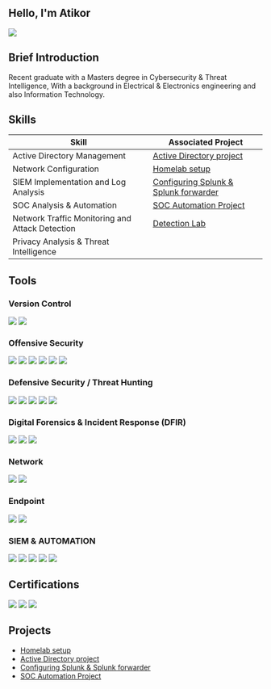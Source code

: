 ## Hello, I'm Atikor
<a href="www.linkedin.com/in/atikoribodeng"><img src="https://img.shields.io/badge/-LinkedIn-0072b1?&style=for-the-badge&logo=linkedin&logoColor=white" /></a>

## Brief Introduction

Recent graduate with a Masters degree in Cybersecurity & Threat Intelligence, With a background in Electrical & Electronics engineering and  also Information Technology.


## Skills

| Skill                                         | Associated Project         |
|-------------------------------------------------|----------------------------|
| Active Directory Management                     | <a href="https://github.com/rokita28/Homelab-Setup-with-ActiveDirectory">Active Directory project</a>|
| Network Configuration                           | <a href="https://github.com/rokita28/Homelab-Setup-with-ActiveDirectory">Homelab setup</a>|
| SIEM Implementation and Log Analysis            | <a href="https://github.com/rokita28/AD-security-project"> Configuring Splunk & Splunk forwarder </a>|
| SOC Analysis & Automation                       | <a href="https://github.com/rokita28/SOC-Automation-LAB">SOC Automation Project </a>|
| Network Traffic Monitoring and Attack Detection | <a href="https://github.com/rokita28/AD-security-project">Detection Lab</a>|
| Privacy Analysis & Threat Intelligence

## Tools
### Version Control
<div>
  <img src="https://img.shields.io/badge/-Git-F05032?&style=for-the-badge&logo=git&logoColor=white" />
  <img src="https://img.shields.io/badge/-GitHub-181717?&style=for-the-badge&logo=github&logoColor=white" />
</div>

### Offensive Security
<div>
  <img src="https://img.shields.io/badge/-Kali_Linux-557C94?&style=for-the-badge&logo=kalilinux&logoColor=white">
  <img src="https://img.shields.io/badge/-Metasploit-2A2A2A?&style=for-the-badge&logo=metasploit&logoColor=white">
  <img src="https://img.shields.io/badge/-Burp_Suite-F24C00?&style=for-the-badge&logo=portswigger&logoColor=white">
  <img src="https://img.shields.io/badge/-Wireshark-1679A7?&style=for-the-badge&logo=wireshark&logoColor=white">
  <img src="https://img.shields.io/badge/-Nmap-009639?&style=for-the-badge&logo=nmap&logoColor=white">
  <img src="https://img.shields.io/badge/-OpenVAS-008000?&style=for-the-badge&logo=gnupg&logoColor=white"> 
<div>

### Defensive Security / Threat Hunting
<div>
    <img src="https://img.shields.io/badge/-Sysmon-0078D4?&style=for-the-badge&logo=microsoft&logoColor=white">
    <img src="https://img.shields.io/badge/-MITRE_ATTACK_Framework-FF0000?&style=for-the-badge&logo=mitre&logoColor=white">
    <img src="https://img.shields.io/badge/-Splunk-FFCC00?&style=for-the-badge&logo=splunk&logoColor=black">
    <img src="https://img.shields.io/badge/-Microsoft_Sentinel-0078D4?&style=for-the-badge&logo=Microsoft&logoColor=white">
    <img src="https://img.shields.io/badge/-Suricata-004C99?&style=for-the-badge&logo=suricata&logoColor=white">
<div>
    
### Digital Forensics & Incident Response (DFIR)
<div>
  <img src="https://img.shields.io/badge/-Autopsy-4B0082?&style=for-the-badge&logo=autopsy&logoColor=white">
  <img src="https://img.shields.io/badge/-Velociraptor-000000?&style=for-the-badge&logo=velociraptor&logoColor=white">
  <img src="https://img.shields.io/badge/-Volatility-6A5ACD?&style=for-the-badge&logo=volatility&logoColor=white">
</div>
  
### Network
<div>
    <img src="https://img.shields.io/badge/-Wireshark-1679A7?&style=for-the-badge&logo=Wireshark&logoColor=white" />
    <img src="https://img.shields.io/badge/-Suricata-EF3B2D?&style=for-the-badge&logo=Suricata&logoColor=white" />
</div>

### Endpoint
<div>
    <img src="https://img.shields.io/badge/-Microsoft_Defender_for_Endpoint-00A4EF?&style=for-the-badge&logo=Microsoft&logoColor=white" />
    <img src="https://img.shields.io/badge/-Velociraptor-4B275F?&style=for-the-badge&logo=Velociraptor&logoColor=white" />
</div>

### SIEM & AUTOMATION
<div>
    <img src="https://img.shields.io/badge/-Microsoft_Sentinel-0078D4?&style=for-the-badge&logo=Microsoft&logoColor=white" />
    <img src="https://img.shields.io/badge/-Splunk-000000?&style=for-the-badge&logo=Splunk&logoColor=white" />
    <img src="https://img.shields.io/badge/-Wazuh-0078D4?&style=for-the-badge&logo=Wazuh&logoColor=white" />
    <img src="https://img.shields.io/badge/-TheHive-FCC624?&style=for-the-badge&logo=TheHive&logoColor=black" />
    <img src="https://img.shields.io/badge/-Shuffle_Security-000000?&style=for-the-badge&logo=Shuffle&logoColor=white" />
    
    
</div>

## Certifications
<div>
<img src="https://img.shields.io/badge/-Security%2B-FF0000?&style=for-the-badge&logo=CompTIA&logoColor=white" />
<img src="https://img.shields.io/badge/-Network%2B-007ACC?&style=for-the-badge&logo=CompTIA&logoColor=white" />
<img src="https://img.shields.io/badge/-A%2B-4D4D4D?&style=for-the-badge&logo=CompTIA&logoColor=white" />
</div>

## Projects
  - <a href="https://github.com/rokita28/Homelab-Setup-with-ActiveDirectory">Homelab setup</a>
  - <a href="https://github.com/rokita28/Homelab-Setup-with-ActiveDirectory">Active Directory project</a>
  - <a href="https://github.com/rokita28/AD-security-project"> Configuring Splunk & Splunk forwarder </a>
  - <a href="https://github.com/rokita28/SOC-Automation-LAB">SOC Automation Project </a>
  
